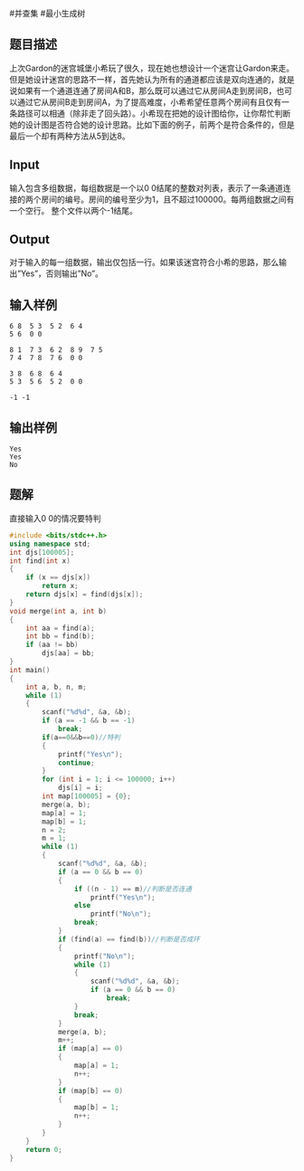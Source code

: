 #并查集 #最小生成树 

## 题目描述

上次Gardon的迷宫城堡小希玩了很久，现在她也想设计一个迷宫让Gardon来走。但是她设计迷宫的思路不一样，首先她认为所有的通道都应该是双向连通的，就是说如果有一个通道连通了房间A和B，那么既可以通过它从房间A走到房间B，也可以通过它从房间B走到房间A，为了提高难度，小希希望任意两个房间有且仅有一条路径可以相通（除非走了回头路）。小希现在把她的设计图给你，让你帮忙判断她的设计图是否符合她的设计思路。比如下面的例子，前两个是符合条件的，但是最后一个却有两种方法从5到达8。

## Input

输入包含多组数据，每组数据是一个以0 0结尾的整数对列表，表示了一条通道连接的两个房间的编号。房间的编号至少为1，且不超过100000。每两组数据之间有一个空行。 
整个文件以两个-1结尾。

## Output

对于输入的每一组数据，输出仅包括一行。如果该迷宫符合小希的思路，那么输出”Yes”，否则输出”No”。

## 输入样例

```text
6 8  5 3  5 2  6 4
5 6  0 0

8 1  7 3  6 2  8 9  7 5
7 4  7 8  7 6  0 0

3 8  6 8  6 4
5 3  5 6  5 2  0 0

-1 -1
```

## 输出样例

```text
Yes
Yes
No
```

## 题解

直接输入0 0的情况要特判

```c++
#include <bits/stdc++.h>
using namespace std;
int djs[100005];
int find(int x)
{
    if (x == djs[x])
        return x;
    return djs[x] = find(djs[x]);
}
void merge(int a, int b)
{
    int aa = find(a);
    int bb = find(b);
    if (aa != bb)
        djs[aa] = bb;
}
int main()
{
    int a, b, n, m;
    while (1)
    {
        scanf("%d%d", &a, &b);
        if (a == -1 && b == -1)
            break;
        if(a==0&&b==0)//特判
        {
            printf("Yes\n");
            continue;
        }
        for (int i = 1; i <= 100000; i++)
            djs[i] = i;
        int map[100005] = {0};
        merge(a, b);
        map[a] = 1;
        map[b] = 1;
        n = 2;
        m = 1;
        while (1)
        {
            scanf("%d%d", &a, &b);
            if (a == 0 && b == 0)
            {
                if ((n - 1) == m)//判断是否连通
                    printf("Yes\n");
                else
                    printf("No\n");
                break;
            }
            if (find(a) == find(b))//判断是否成环
            {
                printf("No\n");
                while (1)
                {
                    scanf("%d%d", &a, &b);
                    if (a == 0 && b == 0)
                        break;
                }
                break;
            }
            merge(a, b);
            m++;
            if (map[a] == 0)
            {
                map[a] = 1;
                n++;
            }
            if (map[b] == 0)
            {
                map[b] = 1;
                n++;
            }
        }
    }
    return 0;
}
```